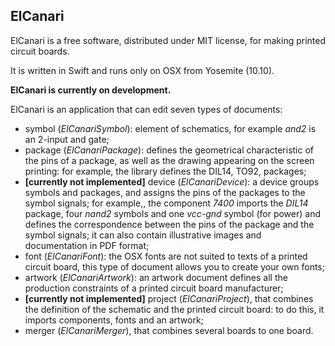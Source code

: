 ## **ElCanari**

ElCanari is a free software, distributed under MIT license, for making printed circuit boards.

It is written in Swift and runs only on OSX from Yosemite (10.10).

**ElCanari is currently on development.** 


ElCanari is an application that can edit seven types of documents:

- symbol (*ElCanariSymbol*): element of schematics, for example *and2* is an 2-input and gate;
- package (*ElCanariPackage*): defines the geometrical characteristic of the pins of a package, as well as the drawing appearing on the screen printing: for example, the library defines the DIL14, TO92, packages;
- **[currently not implemented]** device (*ElCanariDevice*): a device groups symbols and packages, and assigns the pins of the packages to the symbol signals; for example,, the component *7400* imports the *DIL14* package, four *nand2* symbols and one *vcc-gnd* symbol (for power) and defines the correspondence between the pins of the package and the symbol signals; it can also contain illustrative images and documentation in PDF format;
- font (*ElCanariFont*): the OSX fonts are not suited to texts of a printed circuit board, this type of document allows you to create your own fonts; 
- artwork (*ElCanariArtwork*): an artwork document defines all the production constraints of a printed circuit board manufacturer;
- **[currently not implemented]** project (*ElCanariProject*), that combines the definition of the schematic and the printed circuit board: to do this, it imports components, fonts and an artwork;
- merger (*ElCanariMerger*), that combines several boards to one board.

